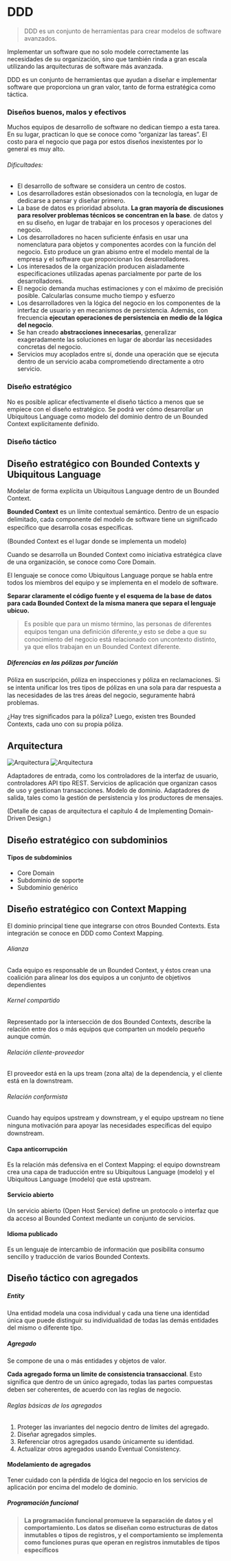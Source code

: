 
# DDD

> DDD es un conjunto de herramientas para crear modelos de software avanzados.

Implementar un software que no solo modele correctamente las necesidades de su organización, sino que también rinda a gran escala utilizando las arquitecturas de software más avanzada.

DDD es un conjunto de herramientas que ayudan a diseñar e implementar software que proporciona un gran valor, tanto de forma estratégica como táctica.

### Diseños buenos, malos y efectivos

Muchos equipos de desarrollo de software no dedican tiempo a esta tarea. En su lugar, practican lo que se conoce como “organizar las tareas”. El costo para el negocio que paga por estos
diseños inexistentes por lo general es muy alto.


###### Dificultades:

- El desarrollo de software se considera un centro de costos.
- Los desarrolladores están obsesionados con la tecnología, en lugar de dedicarse a pensar y diseñar primero.
- La base de datos es prioridad absoluta. **La gran mayoría de discusiones para resolver problemas técnicos se concentran en la base**.
de datos y en su diseño, en lugar de trabajar en los procesos y
operaciones del negocio.
- Los desarrolladores no hacen suficiente énfasis en usar una nomenclatura para objetos y componentes acordes con la función del negocio. Esto produce un gran abismo entre el modelo mental de la empresa y el software que proporcionan los desarrolladores.
- Los interesados de la organización producen aisladamente especificaciones utilizadas apenas parcialmente por parte de los desarrolladores.
- El negocio demanda muchas estimaciones y con el máximo de precisión posible. Calcularlas consume mucho tiempo y esfuerzo
- Los desarrolladores ven la lógica del negocio en los componentes de la interfaz de usuario y en mecanismos de persistencia. Además, con frecuencia **ejecutan operaciones de persistencia en medio de la lógica del negocio**.
- Se han creado **abstracciones innecesarias**, generalizar exageradamente las soluciones en lugar de abordar las necesidades concretas del negocio.
- Servicios muy acoplados entre sí, donde una operación que se ejecuta dentro de un servicio acaba comprometiendo directamente a otro servicio.

### Diseño estratégico
No es posible aplicar efectivamente el diseño táctico a menos que se empiece con el diseño estratégico.
Se podrá ver cómo desarrollar un Ubiquitous Language como modelo del dominio dentro de un Bounded Context explícitamente definido.

### Diseño táctico

## Diseño estratégico con Bounded Contexts y Ubiquitous Language
Modelar de forma explícita un Ubiquitous Language dentro de un Bounded Context.

**Bounded Context** es un límite contextual semántico. Dentro de un espacio delimitado, cada componente del modelo de software tiene un signiﬁcado especíﬁco que desarrolla cosas especíﬁcas.

(Bounded Context es el lugar donde se implementa un modelo)

Cuando se desarrolla un Bounded Context como iniciativa estratégica clave de una organización, se conoce como Core Domain.

El lenguaje se conoce como Ubiquitous Language porque se habla entre todos los miembros del equipo y se implementa en el modelo de software.

**Separar claramente el código fuente y el esquema de la base de datos para cada Bounded Context de la misma manera que separa el lenguaje ubicuo.**

> Es posible que para un mismo término, las personas de diferentes equipos tengan una deﬁnición diferente,y esto se debe a que su conocimiento del negocio está relacionado con uncontexto distinto, ya que ellos trabajan en un Bounded Context diferente.

##### Diferencias en las pólizas por función
Póliza en suscripción, póliza en inspecciones y póliza en reclamaciones.
Si se intenta uniﬁcar los tres tipos de pólizas en una sola para dar respuesta a las necesidades de las tres áreas del negocio, seguramente habrá problemas.

¿Hay tres signiﬁcados para la póliza? Luego, existen tres Bounded Contexts, cada uno con su propia póliza.


## Arquitectura

![Arquitectura](images/arquitectura-1.jpeg)
![Arquitectura](images/arquitectura-2.jpeg)

Adaptadores de entrada, como los controladores de la interfaz de usuario, controladores API tipo REST.
Servicios de aplicación que organizan casos de uso y gestionan transacciones.
Modelo de dominio.
Adaptadores de salida, tales como la gestión de persistencia y los productores de mensajes.

(Detalle de capas de arquitectura el capítulo 4 de Implementing Domain-Driven Design.)

## Diseño estratégico con subdominios

#### Tipos de subdominios
- Core Domain
- Subdominio de soporte
- Subdominio genérico

## Diseño estratégico con Context Mapping

El dominio principal tiene que integrarse con otros Bounded Contexts. Esta integración se conoce en DDD como Context Mapping.

###### Alianza
Cada equipo es responsable de un Bounded Context, y éstos crean una coalición para alinear los dos equipos a un conjunto de objetivos dependientes

###### Kernel compartido
Representado por la intersección de dos Bounded Contexts, describe la relación entre dos o más equipos que comparten un modelo pequeño aunque común.

###### Relación cliente-proveedor
El proveedor está en la ups tream (zona alta) de la dependencia, y el cliente está en la downstream.

###### Relación conformista
Cuando hay equipos upstream y downstream, y el equipo upstream no tiene ninguna motivación para apoyar las necesidades especíﬁcas del equipo downstream.

#### Capa anticorrupción
Es la relación más defensiva en el Context Mapping: el equipo downstream crea una capa de traducción entre su Ubiquitous Language (modelo) y el Ubiquitous
Language (modelo) que está upstream.

#### Servicio abierto
Un servicio abierto (Open Host Service) deﬁne un protocolo o interfaz que da acceso al Bounded Context mediante un conjunto de servicios.

#### Idioma publicado
Es un lenguaje de intercambio de información que posibilita consumo sencillo y traducción de varios Bounded Contexts.


## Diseño táctico con agregados


##### Entity
Una entidad modela una cosa individual y cada una tiene una identidad única que puede distinguir su individualidad de todas las demás entidades del mismo o diferente tipo.

##### Agregado
Se compone de una o más entidades y objetos de valor.

**Cada agregado forma un límite de consistencia transaccional**. Esto signiﬁca que dentro de un único agregado, todas las partes compuestas deben ser coherentes, de acuerdo con las reglas de negocio.

###### Reglas básicas de los agregados
1. Proteger las invariantes del negocio dentro de límites del agregado.
2. Diseñar agregados simples.
3. Referenciar otros agregados usando únicamente su identidad.
4. Actualizar otros agregados usando Eventual Consistency.


#### Modelamiento de agregados
Tener cuidado con la pérdida de lógica del negocio en los servicios de aplicación por encima del modelo de dominio.


##### Programación funcional

> **La programación funcional promueve la separación de datos y el comportamiento. Los datos se diseñan como estructuras de datos inmutables o tipos de registros, y el comportamiento se implementa como funciones puras que operan en registros inmutables de tipos especíﬁcos**

